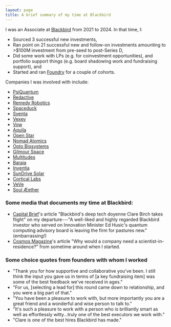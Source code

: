 ```yaml
---
layout: page
title: A brief summary of my time at Blackbird
---
```

I was an Associate at [Blackbird](https://blackbird.vc) from 2021 to 2024. In that time, I:
- Sourced 3 successful new investments, 
- Ran point on 21 successful new and follow-on investments amounting to >$100M investment from pre-seed to post-Series D,
- Did some work with LPs (e.g. for coinvestment opportunities), and portfolio support things (e.g. board shadowing work and fundraising support), and
- Started and ran [Foundry](https://clarebir.ch/foundry) for a couple of cohorts.

Companies I was involved with include:
- [PsiQuantum](https://psiquantum.com)
- [Redactive](https://www.redactive.ai/)
- [Remedy Robotics](https://www.remedyrobotics.com/)
- [Spaceduck](https://spaceduck.com)
- [Syenta](https://www.syenta.com)
- [Vexev](https://www.vexev.com/)
- [Vow](https://www.eatvow.com/)
- [Aquila](https://aquila.earth)
- [Open Star](https://openstar.tech)
- [Nomad Atomics](https://www.nomadatomics.com/)
- [Opto Biosystems](https://www.opto.bio/)
- [Gilmour Space](https://www.gspace.com/)
- [Multitudes](https://www.multitudes.co/) 
- [Baraja](https://www.baraja.com/en) 
- [Inventia](https://inventia.life/)
- [SunDrive Solar](https://www.sundrivesolar.com/)
- [Cortical Labs](https://corticallabs.com/)
- [VeVe](https://www.veve.me/)
- [Soul Æether](https://x.com/soulaether_?lang=en)

### Some media that documents my time at Blackbird:
- [Capital Brief](https://www.capitalbrief.com/article/blackbirds-scientist-in-residence-clare-birch-takes-flight-633885b5-0b03-4356-980b-c9b9e71d6822/preview/)'s article "Blackbird's deep tech doyenne Clare Birch takes flight" on my departure---"A well-liked and highly regarded Blackbird investor who served on Innovation Minister Ed Husic's quantum computing advisory board is leaving the firm for pastures new." (embarrassing!)
- [Cosmos Magazine](https://cosmosmagazine.com/people/culture/blackbird-scientist-in-residence/)'s article "Why would a company need a scientist-in-residence?" from sometime around when I started.

### Some choice quotes from founders with whom I worked
- "Thank you for how supportive and collaborative you've been. I still think the input you gave us in terms of [a key fundraising item] was some of the best feedback we've received in ages."
- "For us, [selecting a lead for] this round came down to relationship, and you were a big part of that."
- "You have been a pleasure to work with, but more importantly you are a great friend and a wonderful and wise person to talk to."
- "It's such a pleasure to work with a person who is brilliantly smart as well as effortlessly witty...truly one of the best executors we work with."
- "Clare is one of the best hires Blackbird has made."